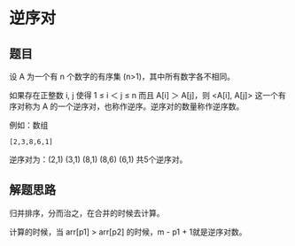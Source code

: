 # 逆序对

## 题目
设 A 为一个有 n 个数字的有序集 (n>1)，其中所有数字各不相同。

如果存在正整数 i, j 使得 1 ≤ i ＜ j ≤ n 而且 A[i] ＞ A[j]，则 <A[i], A[j]> 这一个有序对称为 A 的一个逆序对，也称作逆序。逆序对的数量称作逆序数。

例如：数组
```text
[2,3,8,6,1]
```

逆序对为：(2,1) (3,1) (8,1) (8,6) (6,1) 共5个逆序对。


## 解题思路

归并排序，分而治之，在合并的时候去计算。

计算的时候，当 arr[p1] > arr[p2] 的时候，m - p1 + 1就是逆序对数。
